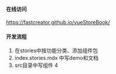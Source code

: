 #### 在线访问

https://fastcreator.github.io/vueStoreBook/


#### 开发流程
1. 在stories中按功能分类、添加组件包
2. index.stories.mdx 中写demo和文档
3. src目录中写组件
4
